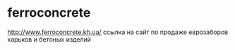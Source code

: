 # ferroconcrete
http://www.ferroconcrete.kh.ua/ ссылка на сайт по продаже еврозаборов харьков и бетоных изделий
